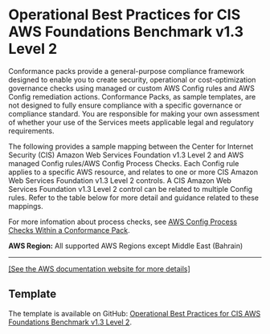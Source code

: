 # Operational Best Practices for CIS AWS Foundations Benchmark v1\.3 Level 2<a name="operational-best-practices-for-cis_aws_benchmark_level_2"></a>

Conformance packs provide a general\-purpose compliance framework designed to enable you to create security, operational or cost\-optimization governance checks using managed or custom AWS Config rules and AWS Config remediation actions\. Conformance Packs, as sample templates, are not designed to fully ensure compliance with a specific governance or compliance standard\. You are responsible for making your own assessment of whether your use of the Services meets applicable legal and regulatory requirements\.

 The following provides a sample mapping between the Center for Internet Security \(CIS\) Amazon Web Services Foundation v1\.3 Level 2 and AWS managed Config rules/AWS Config Process Checks\. Each Config rule applies to a specific AWS resource, and relates to one or more CIS Amazon Web Services Foundation v1\.3 Level 2 controls\. A CIS Amazon Web Services Foundation v1\.3 Level 2 control can be related to multiple Config rules\. Refer to the table below for more detail and guidance related to these mappings\.

For more infomation about process checks, see [AWS Config Process Checks Within a Conformance Pack](process-checks.md)\.

**AWS Region:** All supported AWS Regions except Middle East \(Bahrain\)


****  
[\[See the AWS documentation website for more details\]](http://docs.aws.amazon.com/config/latest/developerguide/operational-best-practices-for-cis_aws_benchmark_level_2.html)

## Template<a name="cis_aws_benchmark_level_2-conformance-pack-sample"></a>

The template is available on GitHub: [ Operational Best Practices for CIS AWS Foundations Benchmark v1\.3 Level 2](https://github.com/awslabs/aws-config-rules/blob/master/aws-config-conformance-packs/Operational-Best-Practices-for-CIS-AWS-FB-v1.3-Level2.yaml)\.